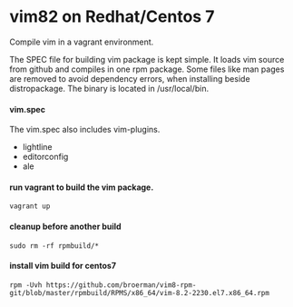 vim82 on Redhat/Centos 7
=======================

Compile vim in a vagrant environment.

The SPEC file for building vim package is kept simple.
It loads vim source from github and compiles in one rpm package.
Some files like man pages are removed to avoid dependency errors, when installing beside distropackage.
The binary is located in /usr/local/bin.

#### vim.spec 

The vim.spec also includes vim-plugins.  

- lightline
- editorconfig
- ale

#### run vagrant to build the vim package.

    vagrant up

#### cleanup before another build 

    sudo rm -rf rpmbuild/*
    
#### install  vim build for centos7

    rpm -Uvh https://github.com/broerman/vim8-rpm-git/blob/master/rpmbuild/RPMS/x86_64/vim-8.2-2230.el7.x86_64.rpm
